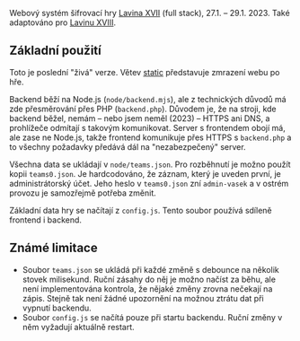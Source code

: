 Webový systém šifrovací hry [Lavina XVII](https://l17.lhotatrophy.net/) (full stack), 27.1. – 29.1. 2023. Také adaptováno pro [Lavinu XVIII](https://www.lavina18.cz/).

## Základní použití

Toto je poslední "živá" verze. Větev [static](https://github.com/vasekp/lavina2022/tree/static) představuje zmrazení webu po hře.

Backend běží na Node.js (`node/backend.mjs`), ale z technických důvodů má zde přesměrování přes PHP (`backend.php`). Důvodem je, že na stroji, kde backend běžel, nemám – nebo jsem neměl (2023) – HTTPS ani DNS, a prohlížeče odmítají s takovým komunikovat. Server s frontendem obojí má, ale zase ne Node.js, takže frontend komunikuje přes HTTPS s `backend.php` a to všechny požadavky předává dál na "nezabezpečený" server.

Všechna data se ukládají v `node/teams.json`. Pro rozběhnutí je možno použít kopii `teams0.json`. Je hardcodováno, že záznam, který je uveden první, je administrátorský účet. Jeho heslo v `teams0.json` zní `admin-vasek` a v ostrém provozu je samozřejmě potřeba změnit.

Základní data hry se načítají z `config.js`. Tento soubor používá sdíleně frontend i backend.

## Známé limitace

* Soubor `teams.json` se ukládá při každé změně s debounce na několik stovek milisekund. Ruční zásahy do něj je možno načíst za běhu, ale není implementována kontrola, že nějaké změny zrovna nečekají na zápis. Stejně tak není žádné upozornění na možnou ztrátu dat při vypnutí backendu.
* Soubor `config.js` se načítá pouze při startu backendu. Ruční změny v něm vyžadují aktuálně restart.

